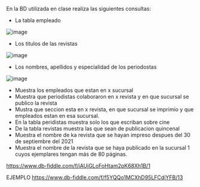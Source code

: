 En la BD utilizada en clase realiza las siguientes consultas:

* La tabla empleado

![image](https://user-images.githubusercontent.com/104279688/172027554-5b7a64ae-88e0-4755-b263-83db47b27419.png)

* Los titulos de las revistas

![image](https://user-images.githubusercontent.com/104279688/172027754-cb793987-f42e-427a-b80d-dad48594e394.png)

* Los nombres, apellidos y especialidad de los periodostas

![image](https://user-images.githubusercontent.com/104279688/172027930-113a533a-1931-4987-86c7-01b7ff15c1ab.png)

* Muestra los empleados que estan en x sucursal
* Muestra que periodistas colaboraron en x revista y en que sucursal se publico la revista
* Mustra que seccion esta en x revista, en que sucursal se imprimio y que empleados estan en esa sucursal.
* En la tabla peridistas muestra solo los que escriban sobre cine
* De la tabla revistas muestra las que sean de publicacion quincenal
* Muestra el nombre de ka revista que se hayan impreso despues del 30 de septiembre del 2021
* Muestra el nombre de la revista que se haya publicado en la sucursal 1 cuyos ejemplares tengan más de 80 páginas.

https://www.db-fiddle.com/f/iAUjGLoFoHtam2pK68Xh1B/1

EJEMPLO
https://www.db-fiddle.com/f/f5YQQo1MCXhD95LFCdiYFB/13
